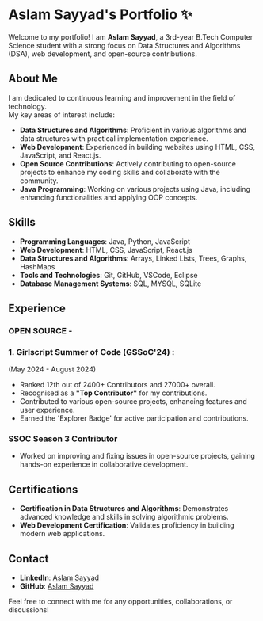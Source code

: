 # Aslam Sayyad's Portfolio ✨

Welcome to my portfolio! I am **Aslam Sayyad**, a 3rd-year B.Tech Computer Science student with a strong focus on Data Structures and Algorithms (DSA), web development, and open-source contributions.

## About Me

I am dedicated to continuous learning and improvement in the field of technology. <br>
My key areas of interest include:
- **Data Structures and Algorithms**: Proficient in various algorithms and data structures with practical implementation experience.
- **Web Development**: Experienced in building websites using HTML, CSS, JavaScript, and React.js.
- **Open Source Contributions**: Actively contributing to open-source projects to enhance my coding skills and collaborate with the community.
- **Java Programming**: Working on various projects using Java, including enhancing functionalities and applying OOP concepts.

## Skills

- **Programming Languages**: Java, Python, JavaScript
- **Web Development**: HTML, CSS, JavaScript, React.js
- **Data Structures and Algorithms**: Arrays, Linked Lists, Trees, Graphs, HashMaps
- **Tools and Technologies**: Git, GitHub, VSCode, Eclipse
- **Database Management Systems**: SQL, MYSQL, SQLite

## Experience

### OPEN SOURCE -
### 1. Girlscript Summer of Code (GSSoC'24) :
 (May 2024 - August 2024)
- Ranked 12th out of 2400+ Contributors and 27000+ overall.
- Recognised as a **"Top Contributor"** for my contributions. 
- Contributed to various open-source projects, enhancing features and user experience.
- Earned the 'Explorer Badge' for active participation and contributions.

### SSOC Season 3 Contributor
- Worked on improving and fixing issues in open-source projects, gaining hands-on experience in collaborative development.

## Certifications

- **Certification in Data Structures and Algorithms**: Demonstrates advanced knowledge and skills in solving algorithmic problems.
- **Web Development Certification**: Validates proficiency in building modern web applications.

## Contact

- **LinkedIn**: [Aslam Sayyad](https://www.linkedin.com/in/aslamsayyad02)
- **GitHub**: [Aslam Sayyad](https://github.com/your-username) 

Feel free to connect with me for any opportunities, collaborations, or discussions!

